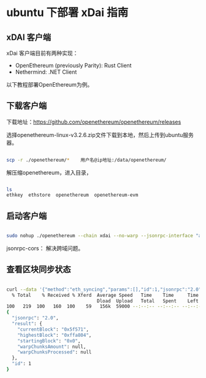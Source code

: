 # ubuntu 下部署 xDai 指南

## xDAI 客户端

xDai 客户端目前有两种实现：

- OpenEthereum (previously Parity): Rust Client
- Nethermind: .NET Client 

以下教程部署OpenEthereum为例。

## 下载客户端

下载地址：https://github.com/openethereum/openethereum/releases


选择openethereum-linux-v3.2.6.zip文件下载到本地，然后上传到ubuntu服务器。

```bash
 
scp -r ./openethereum/*    用户名@ip地址:/data/openethereum/

```

解压缩openethereum，进入目录，

```bash

ls
ethkey  ethstore  openethereum  openethereum-evm

```

## 启动客户端



```bash

sudo nohup ./openethereum --chain xdai --no-warp --jsonrpc-interface "all" --ws-interface="all" --jsonrpc-cors="all" --base-path /data/xdai/data &

```

jsonrpc-cors： 解决跨域问题。

## 查看区块同步状态


```bash 

curl --data '{"method":"eth_syncing","params":[],"id":1,"jsonrpc":"2.0"}' -H "Content-Type: application/json" -X POST localhost:8545 | jq
  % Total    % Received % Xferd  Average Speed   Time    Time     Time  Current
                                 Dload  Upload   Total   Spent    Left  Speed
100   219  100   160  100    59   156k  59000 --:--:-- --:--:-- --:--:--  213k
{
  "jsonrpc": "2.0",
  "result": {
    "currentBlock": "0x5f571",
    "highestBlock": "0xffa804",
    "startingBlock": "0x0",
    "warpChunksAmount": null,
    "warpChunksProcessed": null
  },
  "id": 1
}

```